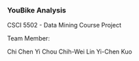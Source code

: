 ### YouBike Analysis

CSCI 5502 - Data Mining Course Project

Team Member:

Chi Chen 
Yi Chou
Chih-Wei Lin
Yi-Chen Kuo